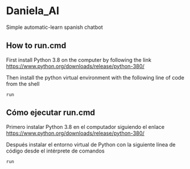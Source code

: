 # Daniela_AI
 Simple automatic-learn spanish chatbot


## How to run.cmd

First install Python 3.8 on the computer by following the link https://www.python.org/downloads/release/python-380/

Then install the python virtual environment with the following line of code from the shell
```
run
```

## Cómo ejecutar run.cmd

Primero instalar Python 3.8 en el computador siguiendo el enlace https://www.python.org/downloads/release/python-380/

Después instalar el entorno virtual de Python con la siguiente línea de código desde el intérprete de comandos
```
run
```
